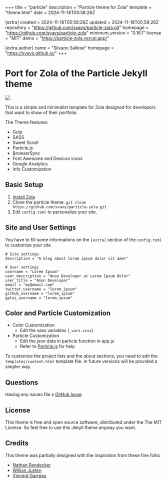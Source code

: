
+++
title = "particle"
description = "Particle theme for Zola"
template = "theme.html"
date = 2024-11-18T05:58:26Z

[extra]
created = 2024-11-18T05:58:26Z
updated = 2024-11-18T05:58:26Z
repository = "https://github.com/svavs/particle-zola.git"
homepage = "https://github.com/svavs/particle-zola"
minimum_version = "0.16.1"
license = "MIT"
demo = "https://particle-zola.vercel.app/"

[extra.author]
name = "Silvano Sallese"
homepage = "https://svavs.github.io/"
+++        

# Port for Zola of the Particle Jekyll theme

![](./screenshot.jpg)

This is a simple and minimalist template for Zola designed for developers that want to show of their portfolio.

The Theme features:

- Gulp
- SASS
- Sweet Scroll
- Particle.js
- BrowserSync
- Font Awesome and Devicon icons
- Google Analytics
- Info Customization

## Basic Setup

1. [Install Zola](https://getzola.com)
2. Clone the particle theme: `git clone https://github.com/svavs/particle-zola.git`
3. Edit `config.toml` to personalize your site.

## Site and User Settings

You have to fill some informations on the `[extra]` section of the `config.toml` to customize your site.

```
# Site settings
description = "A blog about lorem ipsum dolor sit amet"

# User settings
username = "Lorem Ipsum"
user_description = "Anon Developer at Lorem Ipsum Dolor"
user_title = "Anon Developer"
email = "my@email.com"
twitter_username = "lorem_ipsum"
github_username = "lorem_ipsum"
gplus_username = "lorem_ipsum"
```

## Color and Particle Customization
- Color Customization
  - Edit the sass variables (`_vars.scss`)
- Particle Customization
  - Edit the json data in particle function in app.js
  - Refer to [Particle.js](https://github.com/VincentGarreau/particles.js/) for help

To customize the project lists and the about sections, you need to edit the `templates/content.html` template file.
In future versions will be provided a simpler way.

## Questions

Having any issues file a [GitHub Issue](https://github.com/svavs/particle-zola/issues/new).

## License

This theme is free and open source software, distributed under the The MIT License. So feel free to use this Jekyll theme anyway you want.

## Credits

This theme was partially designed with the inspiration from these fine folks
- [Nathan Randecker](https://github.com/nrandecker/particle)
- [Willian Justen](https://github.com/willianjusten/will-jekyll-template)
- [Vincent Garreau](https://github.com/VincentGarreau/particles.js/)

        